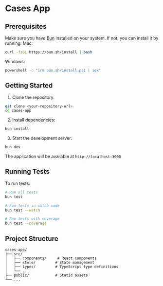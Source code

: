 # Cases App


## Prerequisites

Make sure you have [Bun](https://bun.sh) installed on your system. If not, you can install it by running:
Mac: 
```bash
curl -fsSL https://bun.sh/install | bash
``` 
Windows:
```bash
powershell -c "irm bun.sh/install.ps1 | iex"
```

## Getting Started

1. Clone the repository:
```bash
git clone <your-repository-url>
cd cases-app
```

2. Install dependencies:
```bash
bun install
```

3. Start the development server:
```bash
bun dev
```

The application will be available at `http://localhost:3000`

## Running Tests

To run tests:

```bash
# Run all tests
bun test

# Run tests in watch mode
bun test --watch

# Run tests with coverage
bun test --coverage
```

## Project Structure

```
cases-app/
├── src/
│   ├── components/     # React components
│   ├── store/         # State management
│   ├── types/         # TypeScript type definitions
│   └── ...
├── public/            # Static assets
└── ...
```
